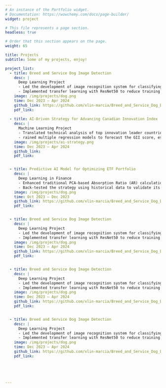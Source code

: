 ```yaml
---
# An instance of the Portfolio widget.
# Documentation: https://wowchemy.com/docs/page-builder/
widget: project

# This file represents a page section.
headless: true

# Order that this section appears on the page.
weight: 65

title: Projects
subtitle: Some of my projects, enjoy!

project_list:
  - title: Breed and Service Dog Image Detection
    desc: | 
      Deep Learning Project	
      -	Led the development of image recognition system for classifying dog breeds and identifying service dogs, incorporating data augmentation techniques to optimize performance for applications in pet adoption, veterinary care, and public safety
      -	Implemented transfer learning with ResNet50 to reduce training time and enhance feature recognition, maintained code quality and consistency using Git and deployed the model to Huggingface for practical application in real-world scenarios
    image: /img/projects/dog.png
    time: Dec 2023 – Apr 2024
    github_link: https://github.com/xlin-marcia/Breed_and_Service_Dog_Detector
    pdf_link: 
      
  - title: AI-Driven Strategy for Advancing Canadian Innovation Index
    desc: |
      Machine Learning Project
      - Translated technical analysis of top innovation leader countries into actionable recommendations in business report, enhancing Canada's 15th ranking in the Global Innovation Index and propelling economic growth
      - rained multiple regression models to forecast the GII score, establishing Linear Regression as the optimal model throuh MSE evaluation, extracted critical feature coefficients to identify key influencers, and employed Pearson correlation analysis to delineate the top 20 features
    image: /img/projects/ai-strategy.png
    time: Dec 2023 – Apr 2024
    github_link:
    pdf_link: 


  - title: Predictive AI Model for Optimizing ETF Portfolio
    desc: |
      Deep Learning in Finance		
      - Enhanced traditional PCA-based Absorption Ratio (AR) calculation by integrating an ARIMA + LSTM model to predict future asset correlations and variances, enhancing the precision of systemic risk assessments in the U.S. stock market
      - Back-tested the strategy using historical data to validate its real-world potential, achieving a Sharpe ratio of 1.2986 for AR strategy compared to 1.2297 for an equally weighted portfolio, demonstrating the effectiveness of the predictive model in enhancing risk-adjusted returns
    image: /img/projects/dog.png
    time: Oct 2023 – Dec 2023
    github_link: https://github.com/xlin-marcia/Breed_and_Service_Dog_Detector
    pdf_link: 


  - title: Breed and Service Dog Image Detection
    desc: | 
      Deep Learning Project	
      -	Led the development of image recognition system for classifying dog breeds and identifying service dogs, incorporating data augmentation techniques to optimize performance for applications in pet adoption, veterinary care, and public safety
      -	Implemented transfer learning with ResNet50 to reduce training time and enhance feature recognition, maintained code quality and consistency using Git and deployed the model to Huggingface for practical application in real-world scenarios
    image: /img/projects/dog.png
    time: Dec 2023 – Apr 2024
    github_link: https://github.com/xlin-marcia/Breed_and_Service_Dog_Detector
    pdf_link: 


  - title: Breed and Service Dog Image Detection
    desc: | 
      Deep Learning Project	
      -	Led the development of image recognition system for classifying dog breeds and identifying service dogs, incorporating data augmentation techniques to optimize performance for applications in pet adoption, veterinary care, and public safety
      -	Implemented transfer learning with ResNet50 to reduce training time and enhance feature recognition, maintained code quality and consistency using Git and deployed the model to Huggingface for practical application in real-world scenarios
    image: /img/projects/dog.png
    time: Dec 2023 – Apr 2024
    github_link: https://github.com/xlin-marcia/Breed_and_Service_Dog_Detector
    pdf_link: 


  - title: Breed and Service Dog Image Detection
    desc: | 
      Deep Learning Project	
      -	Led the development of image recognition system for classifying dog breeds and identifying service dogs, incorporating data augmentation techniques to optimize performance for applications in pet adoption, veterinary care, and public safety
      -	Implemented transfer learning with ResNet50 to reduce training time and enhance feature recognition, maintained code quality and consistency using Git and deployed the model to Huggingface for practical application in real-world scenarios
    image: /img/projects/dog.png
    time: Dec 2023 – Apr 2024
    github_link: https://github.com/xlin-marcia/Breed_and_Service_Dog_Detector
    pdf_link: 





---
```



